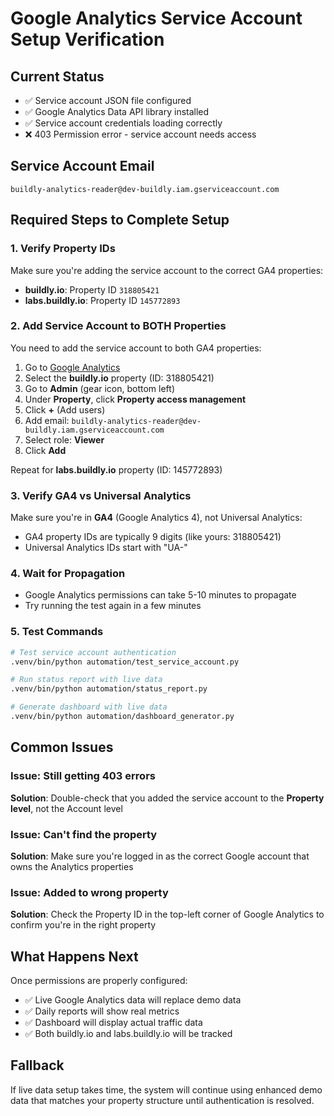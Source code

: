 # Google Analytics Service Account Setup Verification

## Current Status
- ✅ Service account JSON file configured
- ✅ Google Analytics Data API library installed
- ✅ Service account credentials loading correctly
- ❌ 403 Permission error - service account needs access

## Service Account Email
`buildly-analytics-reader@dev-buildly.iam.gserviceaccount.com`

## Required Steps to Complete Setup

### 1. Verify Property IDs
Make sure you're adding the service account to the correct GA4 properties:
- **buildly.io**: Property ID `318805421`
- **labs.buildly.io**: Property ID `145772893`

### 2. Add Service Account to BOTH Properties
You need to add the service account to both GA4 properties:

1. Go to [Google Analytics](https://analytics.google.com/)
2. Select the **buildly.io** property (ID: 318805421)
3. Go to **Admin** (gear icon, bottom left)
4. Under **Property**, click **Property access management**
5. Click **+** (Add users)
6. Add email: `buildly-analytics-reader@dev-buildly.iam.gserviceaccount.com`
7. Select role: **Viewer**
8. Click **Add**

Repeat for **labs.buildly.io** property (ID: 145772893)

### 3. Verify GA4 vs Universal Analytics
Make sure you're in **GA4** (Google Analytics 4), not Universal Analytics:
- GA4 property IDs are typically 9 digits (like yours: 318805421)
- Universal Analytics IDs start with "UA-"

### 4. Wait for Propagation
- Google Analytics permissions can take 5-10 minutes to propagate
- Try running the test again in a few minutes

### 5. Test Commands
```bash
# Test service account authentication
.venv/bin/python automation/test_service_account.py

# Run status report with live data
.venv/bin/python automation/status_report.py

# Generate dashboard with live data
.venv/bin/python automation/dashboard_generator.py
```

## Common Issues

### Issue: Still getting 403 errors
**Solution**: Double-check that you added the service account to the **Property level**, not the Account level

### Issue: Can't find the property
**Solution**: Make sure you're logged in as the correct Google account that owns the Analytics properties

### Issue: Added to wrong property
**Solution**: Check the Property ID in the top-left corner of Google Analytics to confirm you're in the right property

## What Happens Next
Once permissions are properly configured:
- ✅ Live Google Analytics data will replace demo data
- ✅ Daily reports will show real metrics
- ✅ Dashboard will display actual traffic data
- ✅ Both buildly.io and labs.buildly.io will be tracked

## Fallback
If live data setup takes time, the system will continue using enhanced demo data that matches your property structure until authentication is resolved.
